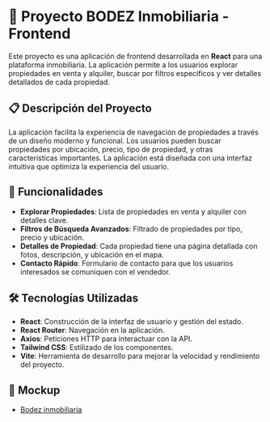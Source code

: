 # 🏡 Proyecto BODEZ Inmobiliaria - Frontend

Este proyecto es una aplicación de frontend desarrollada en **React** para una plataforma inmobiliaria. La aplicación permite a los usuarios explorar propiedades en venta y alquiler, buscar por filtros específicos y ver detalles detallados de cada propiedad.

## 📋 Descripción del Proyecto

La aplicación facilita la experiencia de navegación de propiedades a través de un diseño moderno y funcional. Los usuarios pueden buscar propiedades por ubicación, precio, tipo de propiedad, y otras características importantes. La aplicación está diseñada con una interfaz intuitiva que optimiza la experiencia del usuario.

## 🚀 Funcionalidades

- **Explorar Propiedades**: Lista de propiedades en venta y alquiler con detalles clave.
- **Filtros de Búsqueda Avanzados**: Filtrado de propiedades por tipo, precio y ubicación.
- **Detalles de Propiedad**: Cada propiedad tiene una página detallada con fotos, descripción, y ubicación en el mapa.
- **Contacto Rápido**: Formulario de contacto para que los usuarios interesados se comuniquen con el vendedor.

## 🛠️ Tecnologías Utilizadas

- **React**: Construcción de la interfaz de usuario y gestión del estado.
- **React Router**: Navegación en la aplicación.
- **Axios**: Peticiones HTTP para interactuar con la API.
- **Tailwind CSS**: Estilizado de los componentes.
- **Vite**: Herramienta de desarrollo para mejorar la velocidad y rendimiento del proyecto.

## 🧪 Mockup
-   <a href="https://bodez.netlify.app">Bodez inmobiliaria</a>
